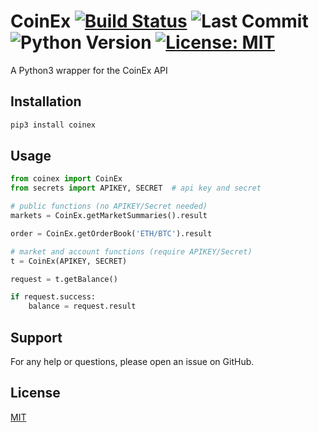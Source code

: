 # CoinEx [![Build Status](https://travis-ci.com/AD-Ventures/coinex.svg?branch=main)](https://travis-ci.com/AD-Ventures/coinex) ![Last Commit](https://img.shields.io/github/last-commit/AD-Ventures/coinex) ![Python Version](https://img.shields.io/badge/python-3.4%2B-green)  [![License: MIT](https://img.shields.io/badge/License-MIT-yellow.svg)](https://github.com/AD-Ventures/coinex/blob/main/LICENSE)


A Python3 wrapper for the CoinEx API

## Installation

```bash
pip3 install coinex
```

## Usage

```python
from coinex import CoinEx
from secrets import APIKEY, SECRET  # api key and secret

# public functions (no APIKEY/Secret needed)
markets = CoinEx.getMarketSummaries().result

order = CoinEx.getOrderBook('ETH/BTC').result

# market and account functions (require APIKEY/Secret)
t = CoinEx(APIKEY, SECRET)

request = t.getBalance()

if request.success:
    balance = request.result
```

## Support

For any help or questions, please open an issue on GitHub.

## License

[MIT](https://github.com/AD-Ventures/coinex/blob/master/LICENSE)
